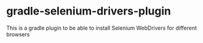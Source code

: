 # gradle-selenium-drivers-plugin
This is a gradle plugin to be able to install Selenium WebDrivers for different browsers
